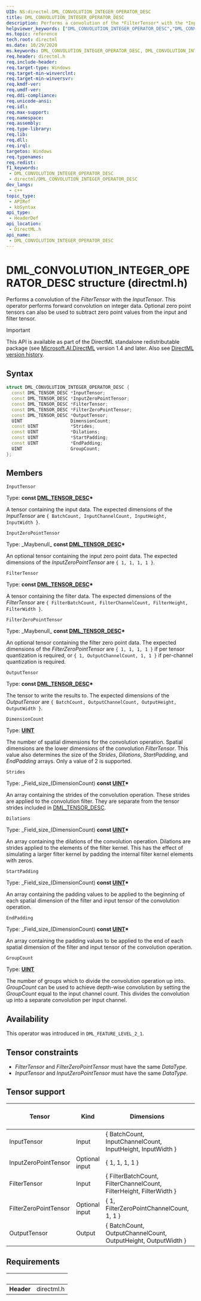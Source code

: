 ```yaml
---
UID: NS:directml.DML_CONVOLUTION_INTEGER_OPERATOR_DESC
title: DML_CONVOLUTION_INTEGER_OPERATOR_DESC
description: Performs a convolution of the *FilterTensor* with the *InputTensor*. This operator performs forward convolution on integer data.
helpviewer_keywords: ["DML_CONVOLUTION_INTEGER_OPERATOR_DESC","DML_CONVOLUTION_INTEGER_OPERATOR_DESC structure","direct3d12.dml_convolution_integer_operator_desc","directml/DML_CONVOLUTION_INTEGER_OPERATOR_DESC"]
ms.topic: reference
tech.root: directml
ms.date: 10/29/2020
ms.keywords: DML_CONVOLUTION_INTEGER_OPERATOR_DESC, DML_CONVOLUTION_INTEGER_OPERATOR_DESC structure, direct3d12.dml_convolution_integer_operator_desc, directml/DML_CONVOLUTION_INTEGER_OPERATOR_DESC
req.header: directml.h
req.include-header: 
req.target-type: Windows
req.target-min-winverclnt: 
req.target-min-winversvr: 
req.kmdf-ver: 
req.umdf-ver: 
req.ddi-compliance: 
req.unicode-ansi: 
req.idl: 
req.max-support: 
req.namespace: 
req.assembly: 
req.type-library: 
req.lib: 
req.dll: 
req.irql: 
targetos: Windows
req.typenames: 
req.redist: 
f1_keywords:
 - DML_CONVOLUTION_INTEGER_OPERATOR_DESC
 - directml/DML_CONVOLUTION_INTEGER_OPERATOR_DESC
dev_langs:
 - c++
topic_type:
 - APIRef
 - kbSyntax
api_type:
 - HeaderDef
api_location:
 - DirectML.h
api_name:
 - DML_CONVOLUTION_INTEGER_OPERATOR_DESC
---
```


# DML_CONVOLUTION_INTEGER_OPERATOR_DESC structure (directml.h)

Performs a convolution of the *FilterTensor* with the *InputTensor*. This operator performs forward convolution on integer data. Optional zero point tensors can also be used to subtract zero point values from the input and filter tensor.

> [!IMPORTANT]
> This API is available as part of the DirectML standalone redistributable package (see [Microsoft.AI.DirectML](https://www.nuget.org/packages/Microsoft.AI.DirectML/) version 1.4 and later. Also see [DirectML version history](../dml-version-history.md).

## Syntax
```cpp
struct DML_CONVOLUTION_INTEGER_OPERATOR_DESC {
  const DML_TENSOR_DESC *InputTensor;
  const DML_TENSOR_DESC *InputZeroPointTensor;
  const DML_TENSOR_DESC *FilterTensor;
  const DML_TENSOR_DESC *FilterZeroPointTensor;
  const DML_TENSOR_DESC *OutputTensor;
  UINT                  DimensionCount;
  const UINT            *Strides;
  const UINT            *Dilations;
  const UINT            *StartPadding;
  const UINT            *EndPadding;
  UINT                  GroupCount;
};
```

## Members

`InputTensor`

Type: **const [DML_TENSOR_DESC](/windows/win32/api/directml/ns-directml-dml_tensor_desc)\***

A tensor containing the input data. The expected dimensions of the *InputTensor* are `{ BatchCount, InputChannelCount, InputHeight, InputWidth }`.


`InputZeroPointTensor`

Type: \_Maybenull\_ **const [DML_TENSOR_DESC](/windows/win32/api/directml/ns-directml-dml_tensor_desc)\***

An optional tensor containing the input zero point data. The expected dimensions of the *InputZeroPointTensor* are `{ 1, 1, 1, 1 }`.


`FilterTensor`

Type: **const [DML_TENSOR_DESC](/windows/win32/api/directml/ns-directml-dml_tensor_desc)\***

A tensor containing the filter data. The expected dimensions of the *FilterTensor* are `{ FilterBatchCount, FilterChannelCount, FilterHeight, FilterWidth }`.


`FilterZeroPointTensor`

Type: \_Maybenull\_ **const [DML_TENSOR_DESC](/windows/win32/api/directml/ns-directml-dml_tensor_desc)\***

An optional tensor containing the filter zero point data. The expected dimensions of the *FilterZeroPointTensor* are `{ 1, 1, 1, 1 }` if per tensor quantization is required, or `{ 1, OutputChannelCount, 1, 1 }` if per-channel quantization is required.


`OutputTensor`

Type: **const [DML_TENSOR_DESC](/windows/win32/api/directml/ns-directml-dml_tensor_desc)\***

The tensor to write the results to. The expected dimensions of the *OutputTensor* are `{ BatchCount, OutputChannelCount, OutputHeight, OutputWidth }`.


`DimensionCount`

Type: [**UINT**](/windows/desktop/winprog/windows-data-types)

The number of spatial dimensions for the convolution operation. Spatial dimensions are the lower dimensions of the convolution *FilterTensor*. This value also determines the size of the *Strides*, *Dilations*, *StartPadding*, and *EndPadding* arrays. Only a value of 2 is supported.


`Strides`

Type: \_Field_size\_(DimensionCount) **const [UINT](../../winprog/windows-data-types.md)\***

An array containing the strides of the convolution operation. These strides are applied to the convolution filter. They are separate from the tensor strides included in [DML_TENSOR_DESC](/windows/win32/api/directml/ns-directml-dml_tensor_desc).


`Dilations`

Type: \_Field_size\_(DimensionCount) **const [UINT](../../winprog/windows-data-types.md)\***

An array containing the dilations of the convolution operation. Dilations are strides applied to the elements of the filter kernel. This has the effect of simulating a larger filter kernel by padding the internal filter kernel elements with zeros.


`StartPadding`

Type: \_Field_size\_(DimensionCount) **const [UINT](../../winprog/windows-data-types.md)\***

An array containing the padding values to be applied to the beginning of each spatial dimension of the filter and input tensor of the convolution operation.


`EndPadding`

Type: \_Field_size\_(DimensionCount) **const [UINT](../../winprog/windows-data-types.md)\***

An array containing the padding values to be applied to the end of each spatial dimension of the filter and input tensor of the convolution operation.


`GroupCount`

Type: [**UINT**](/windows/desktop/winprog/windows-data-types)

The number of groups which to divide the convolution operation up into. *GroupCount* can be used to achieve depth-wise convolution by setting the *GroupCount* equal to the input channel count. This divides the convolution up into a separate convolution per input channel.

## Availability
This operator was introduced in `DML_FEATURE_LEVEL_2_1`.

## Tensor constraints
* *FilterTensor* and *FilterZeroPointTensor* must have the same *DataType*.
* *InputTensor* and *InputZeroPointTensor* must have the same *DataType*.

## Tensor support
| Tensor | Kind | Dimensions | Supported dimension counts | Supported data types |
| ------ | ---- | ---------- | -------------------------- | -------------------- |
| InputTensor | Input | { BatchCount, InputChannelCount, InputHeight, InputWidth } | 4 | INT8, UINT8 |
| InputZeroPointTensor | Optional input | { 1, 1, 1, 1 } | 4 | INT8, UINT8 |
| FilterTensor | Input | { FilterBatchCount, FilterChannelCount, FilterHeight, FilterWidth } | 4 | INT8, UINT8 |
| FilterZeroPointTensor | Optional input | { 1, FilterZeroPointChannelCount, 1, 1 } | 4 | INT8, UINT8 |
| OutputTensor | Output | { BatchCount, OutputChannelCount, OutputHeight, OutputWidth } | 4 | INT32 |



## Requirements
| &nbsp; | &nbsp; |
| ---- |:---- |
| **Header** | directml.h |
